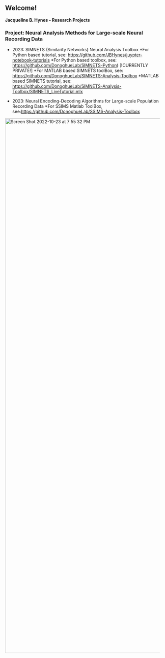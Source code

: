 ## Welcome! 
**Jacqueline B. Hynes - Research Projects**

### Project: Neural Analysis Methods for Large-scale Neural Recording Data

- 2023: SIMNETS (Similarity Networks) Neural Analysis Toolbox
            *For Python based tutorial, see: https://github.com/JBHynes/juypter-notebook-tutorials
            *For Python based toolbox, see: https://github.com/DonoghueLab/SIMNETS-Python) [!CURRENTLY PRIVATE!]
            *For MATLAB based SIMNETS toolBox, see:  https://github.com/DonoghueLab/SIMNETS-Analysis-Toolbox
            *MATLAB based SIMNETS tutorial, see:  https://github.com/DonoghueLab/SIMNETS-Analysis-Toolbox/SIMNETS_LiveTutorial.mlx

            
- 2023: Neural Encoding-Decoding Algorithms for Large-scale Population Recording Data
            *For SSIMS Matlab ToolBox, see:https://github.com/DonoghueLab/SSIMS-Analysis-Toolbox


<img width="1737" alt="Screen Shot 2022-10-23 at 7 55 32 PM" src="https://user-images.githubusercontent.com/29176759/197424575-b2c940d1-7b19-4b47-a9ef-6082f6e24fa8.png">

